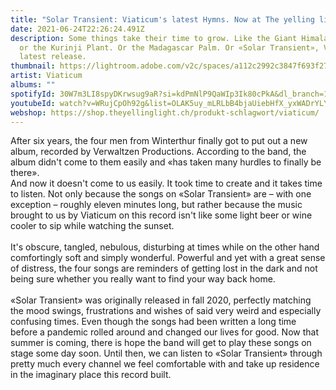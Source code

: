 ```yaml
---
title: "Solar Transient: Viaticum's latest Hymns. Now at The yelling light"
date: 2021-06-24T22:26:24.491Z
description: Some things take their time to grow. Like the Giant Himalayan Lily
  or the Kurinji Plant. Or the Madagascar Palm. Or «Solar Transient», Viaticums
  latest release.
thumbnail: https://lightroom.adobe.com/v2c/spaces/a112c2992c3847f693f27f6b1b667979/assets/da48d7c5a2675c83945cf82de6cabb6d/revisions/2927e15c274b44cf9cb52d8dddb0f378/renditions/1b096d9a1c7f1335d376286e116912d0
artist: Viaticum
albums: ""
spotifyId: 30W7m3LI8spyDKrwsug9aR?si=kdPmNlP9QaWIp3Ik80cPkA&dl_branch=1
youtubeId: watch?v=WRujCpOh92g&list=OLAK5uy_mLRLbB4bjaUiebHfX_yxWADrYLYYXtHjg
webshop: https://shop.theyellinglight.ch/produkt-schlagwort/viaticum/
---
```

After six years, the four men from Winterthur finally got to put out a new album, recorded by Verwaltzen Productions. According to the band, the album didn't come to them easily and «has taken many hurdles to finally be there». \
And now it doesn't come to us easily. It took time to create and it takes time to listen. Not only because the songs on «Solar Transient» are – with one exception – roughly eleven minutes long, but rather because the music brought to us by Viaticum on this record isn't like some light beer or wine cooler to sip while watching the sunset. \
\
It's obscure, tangled, nebulous, disturbing at times while on the other hand comfortingly soft and simply wonderful. Powerful and yet with a great sense of distress, the four songs are reminders of getting lost in the dark and not being sure whether you really want to find your way back home.\
\
«Solar Transient» was originally released in fall 2020, perfectly matching the mood swings, frustrations and wishes of said very weird and especially confusing times. Even though the songs had been written a long time before a pandemic rolled around and changed our lives for good. Now that summer is coming, there is hope the band will get to play these songs on stage some day soon. Until then, we can listen to «Solar Transient» through pretty much every channel we feel comfortable with and take up residence in the imaginary place this record built.